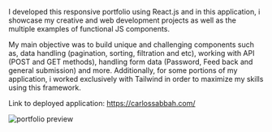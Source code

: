 I developed this responsive portfolio using React.js and in this application, i showcase my creative and web development projects
as well as the multiple examples of functional JS components. 

My main objective was to build unique and challenging components such as, data handling (pagination, sorting, filtration and etc),
working with API (POST and GET methods), handling form data (Password, Feed back and general submission) and more. Additionally, 
for some portions of my application, i worked exclusively with Tailwind in order to maximize my skills using this framework.

Link to deployed application: https://carlossabbah.com/

![portfolio preview](https://i.imgur.com/UABLWtM.png)

